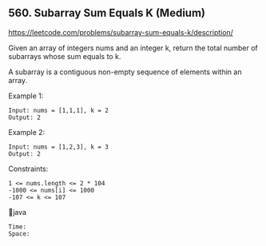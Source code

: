 ## 560. Subarray Sum Equals K (Medium)
https://leetcode.com/problems/subarray-sum-equals-k/description/

Given an array of integers nums and an integer k, return the total number of subarrays whose sum equals to k.

A subarray is a contiguous non-empty sequence of elements within an array.

 

Example 1:

    Input: nums = [1,1,1], k = 2
    Output: 2
Example 2:

    Input: nums = [1,2,3], k = 3
    Output: 2
 

Constraints:

    1 <= nums.length <= 2 * 104
    -1000 <= nums[i] <= 1000
    -107 <= k <= 107
    
  🐆java
 

    Time: 
    Space: 

